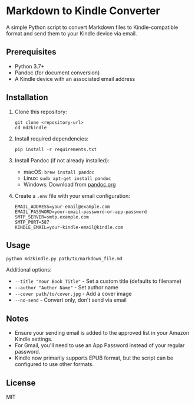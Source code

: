 # Markdown to Kindle Converter

A simple Python script to convert Markdown files to Kindle-compatible format and send them to your Kindle device via email.

## Prerequisites

- Python 3.7+
- Pandoc (for document conversion)
- A Kindle device with an associated email address

## Installation

1. Clone this repository:
   ```
   git clone <repository-url>
   cd md2kindle
   ```

2. Install required dependencies:
   ```
   pip install -r requirements.txt
   ```

3. Install Pandoc (if not already installed):
   - macOS: `brew install pandoc`
   - Linux: `sudo apt-get install pandoc`
   - Windows: Download from [pandoc.org](https://pandoc.org/installing.html)

4. Create a `.env` file with your email configuration:
   ```
   EMAIL_ADDRESS=your-email@example.com
   EMAIL_PASSWORD=your-email-password-or-app-password
   SMTP_SERVER=smtp.example.com
   SMTP_PORT=587
   KINDLE_EMAIL=your-kindle-email@kindle.com
   ```

## Usage

```
python md2kindle.py path/to/markdown_file.md
```

Additional options:
- `--title "Your Book Title"` - Set a custom title (defaults to filename)
- `--author "Author Name"` - Set author name
- `--cover path/to/cover.jpg` - Add a cover image
- `--no-send` - Convert only, don't send via email

## Notes

- Ensure your sending email is added to the approved list in your Amazon Kindle settings.
- For Gmail, you'll need to use an App Password instead of your regular password.
- Kindle now primarily supports EPUB format, but the script can be configured to use other formats.

## License

MIT
